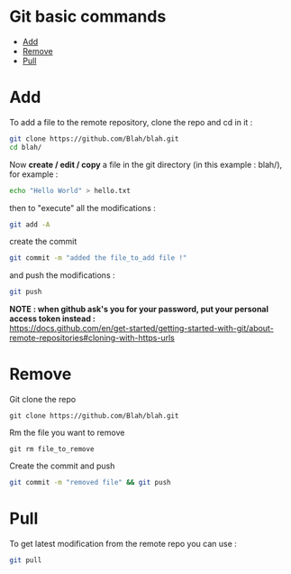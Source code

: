 # Git basic commands

- <a href="https://github.com/NullBrunk/git-cheat-sheet/blob/main/README.md#add">Add</a>
- <a href="https://github.com/NullBrunk/git-cheat-sheet/blob/main/README.md#remove">Remove</a>
- <a href="https://github.com/NullBrunk/git-cheat-sheet/blob/main/README.md#pull">Pull</a>


# Add
To add a file to the remote repository, clone the repo and cd in it :

```bash
git clone https://github.com/Blah/blah.git
cd blah/
```
Now **create / edit / copy** a file in the git directory (in this example : blah/), for example :

```bash
echo "Hello World" > hello.txt
```

then to "execute" all the modifications :

```bash
git add -A
```

create the commit 
```bash
git commit -m "added the file_to_add file !"
```

and push the modifications :
```bash
git push
```

**NOTE : when github ask's you for your password, put your personal access token instead :**     
https://docs.github.com/en/get-started/getting-started-with-git/about-remote-repositories#cloning-with-https-urls



# Remove

Git clone the repo
```
git clone https://github.com/Blah/blah.git
```

Rm the file you want to remove
```
git rm file_to_remove
```

Create the commit and push
```bash
git commit -m "removed file" && git push
```


# Pull

To get latest modification from the remote repo you can use :

```bash
git pull
```

